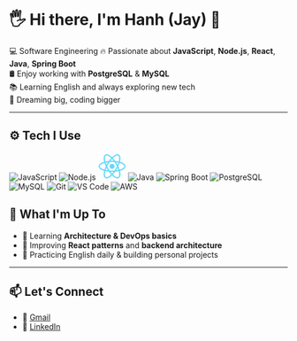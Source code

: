 # 🖐️ Hi there, I'm Hanh (Jay) 👋

💻 Software Engineering 
🔥 Passionate about **JavaScript**, **Node.js**, **React**, **Java**, **Spring Boot**  
🛢️ Enjoy working with **PostgreSQL** & **MySQL**  
📚 Learning English and always exploring new tech  
🌱 Dreaming big, coding bigger

---

## ⚙️ Tech I Use

<p align="left">

<!-- JavaScript -->
<img src="https://cdn.jsdelivr.net/gh/devicons/devicon/icons/javascript/javascript-original.svg" width="50" title="JavaScript" style="animation: bounce 2s infinite"/>

<!-- Node.js -->
<img src="https://cdn.jsdelivr.net/gh/devicons/devicon/icons/nodejs/nodejs-original.svg" width="50" title="Node.js"/>

<!-- React (spinning) -->
<img src="https://raw.githubusercontent.com/devicons/devicon/master/icons/react/react-original.svg" width="50" title="React" style="animation: spin 4s linear infinite"/>

<!-- Java -->
<img src="https://cdn.jsdelivr.net/gh/devicons/devicon/icons/java/java-original.svg" width="50" title="Java"/>

<!-- Spring Boot -->
<img src="https://cdn.jsdelivr.net/gh/devicons/devicon/icons/spring/spring-original.svg" width="50" title="Spring Boot"/>

<!-- PostgreSQL -->
<img src="https://cdn.jsdelivr.net/gh/devicons/devicon/icons/postgresql/postgresql-original.svg" width="50" title="PostgreSQL"/>

<!-- MySQL -->
<img src="https://cdn.jsdelivr.net/gh/devicons/devicon/icons/mysql/mysql-original.svg" width="50" title="MySQL"/>

<!-- Git -->
<img src="https://cdn.jsdelivr.net/gh/devicons/devicon/icons/git/git-original.svg" width="50" title="Git"/>

<!-- VS Code -->
<img src="https://cdn.jsdelivr.net/gh/devicons/devicon/icons/vscode/vscode-original.svg" width="50" title="VS Code"/>

<!-- AWS -->
<img src="https://cdn.jsdelivr.net/gh/devicons/devicon/icons/amazonwebservices/amazonwebservices-original.svg" width="50" title="AWS"/>

</p>

## 🚀 What I'm Up To

- 🌱 Learning **Architecture & DevOps basics**
- 🧠 Improving **React patterns** and **backend architecture**
- 📖 Practicing English daily & building personal projects

---

## 📫 Let's Connect

- 📧 [Gmail](mailto:your.email@gmail.com)
- 💼 [LinkedIn](https://linkedin.com/in/ho-van-hanh-4a9b63336)

